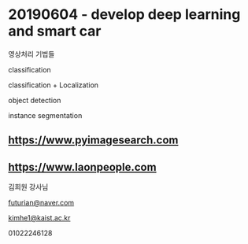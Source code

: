 # 20190604 - develop deep learning and smart car 



영상처리 기법들

classification

classification + Localization

object detection

instance segmentation



## https://www.pyimagesearch.com

## https://www.laonpeople.com

김희원 강사님

futurian@naver.com

kimhe1@kaist.ac.kr

01022246128